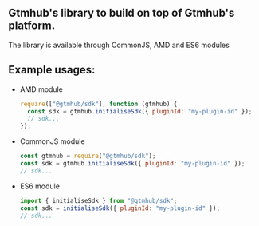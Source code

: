 ## Gtmhub's library to build on top of Gtmhub's platform.

<p>The library is available through CommonJS, AMD and ES6 modules</p>

## Example usages:

<ul>
<li>AMD module</li>

```javascript
require(["@gtmhub/sdk"], function (gtmhub) {
  const sdk = gtmhub.initialiseSdk({ pluginId: "my-plugin-id" });
  // sdk...
});
```

<li>CommonJS module</li>

```javascript
const gtmhub = require("@gtmhub/sdk");
const sdk = gtmhub.initialiseSdk({ pluginId: "my-plugin-id" });
// sdk...
```

<li>ES6 module</li>

```javascript
import { initialiseSdk } from "@gtmhub/sdk";
const sdk = initialiseSdk({ pluginId: "my-plugin-id" });
// sdk...
```

</ul>

